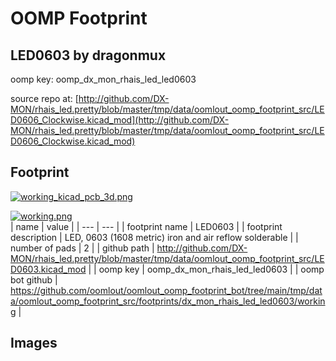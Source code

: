 # OOMP Footprint  
## LED0603  by dragonmux  
  
oomp key: oomp_dx_mon_rhais_led_led0603  
  
source repo at: [http://github.com/DX-MON/rhais_led.pretty/blob/master/tmp/data/oomlout_oomp_footprint_src/LED0606_Clockwise.kicad_mod](http://github.com/DX-MON/rhais_led.pretty/blob/master/tmp/data/oomlout_oomp_footprint_src/LED0606_Clockwise.kicad_mod)  
## Footprint  
  
[![working_kicad_pcb_3d.png](working_kicad_pcb_3d_600.png)](working_kicad_pcb_3d.png)  
  
[![working.png](working_600.png)](working.png)  
| name | value | 
| --- | --- | 
| footprint name | LED0603 | 
| footprint description | LED, 0603 (1608 metric) iron and air reflow solderable | 
| number of pads | 2 | 
| github path | http://github.com/DX-MON/rhais_led.pretty/blob/master/tmp/data/oomlout_oomp_footprint_src/LED0603.kicad_mod | 
| oomp key | oomp_dx_mon_rhais_led_led0603 | 
| oomp bot github | https://github.com/oomlout/oomlout_oomp_footprint_bot/tree/main/tmp/data/oomlout_oomp_footprint_src/footprints/dx_mon_rhais_led_led0603/working | 
## Images  
